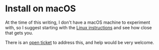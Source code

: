 # Install on macOS

At the time of this writing, I don't have a macOS machine to experiment with, so I suggest starting with the [Linux instructions](installOnLinux.md) and see how close that gets you.

There is an [open ticket](https://github.com/ksandom/handWavey/issues/1) to address this, and help would be very welcome.
